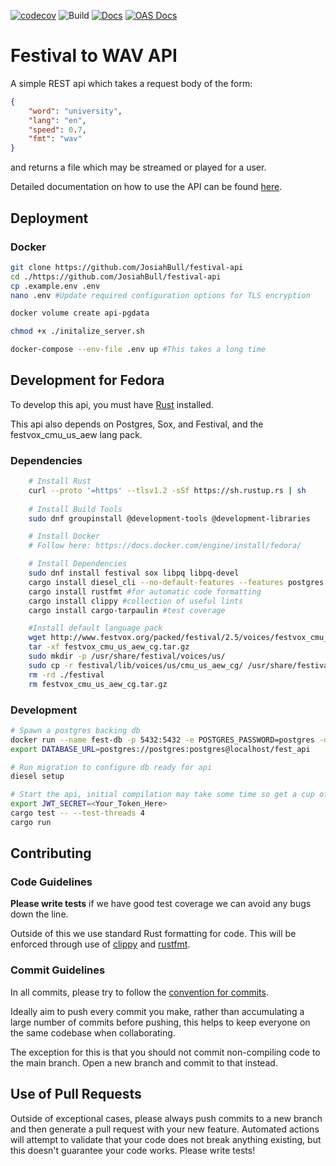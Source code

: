 [![codecov](https://codecov.io/gh/JosiahBull/festival-api/branch/main/graph/badge.svg?token=ISOL8A7QVA)](https://codecov.io/gh/JosiahBull/festival-api)
![Build](https://github.com/JosiahBull/festival-api/actions/workflows/test.yml/badge.svg)
[![Docs](https://github.com/JosiahBull/festival-api/actions/workflows/docs.yml/badge.svg)](https://josiahbull.github.io/festival-api/festival_api/index.html)
[![OAS Docs](https://github.com/JosiahBull/festival-api/actions/workflows/redoc.yml/badge.svg)](https://josiahbull.github.io/festival-api/)
# Festival to WAV API
A simple REST api which takes a request body of the form:
```json
{
    "word": "university",
    "lang": "en",
    "speed": 0.7,
    "fmt": "wav"
}
```
and returns a file which may be streamed or played for a user.

Detailed documentation on how to use the API can be found [here](https://josiahbull.github.io/festival-api/).

## Deployment
### Docker

```sh
git clone https://github.com/JosiahBull/festival-api
cd ./https://github.com/JosiahBull/festival-api
cp .example.env .env
nano .env #Update required configuration options for TLS encryption

docker volume create api-pgdata

chmod +x ./initalize_server.sh

docker-compose --env-file .env up #This takes a long time
```

## Development for Fedora

To develop this api, you must have [Rust](https://www.rust-lang.org/tools/install) installed.

This api also depends on Postgres, Sox, and Festival, and the festvox_cmu_us_aew lang pack.

### Dependencies

```sh
    # Install Rust
    curl --proto '=https' --tlsv1.2 -sSf https://sh.rustup.rs | sh
    
    # Install Build Tools
    sudo dnf groupinstall @development-tools @development-libraries

    # Install Docker
    # Follow here: https://docs.docker.com/engine/install/fedora/

    # Install Dependencies
    sudo dnf install festival sox libpq libpq-devel
    cargo install diesel_cli --no-default-features --features postgres
    cargo install rustfmt #for automatic code formatting
    cargo install clippy #collection of useful lints
    cargo install cargo-tarpaulin #test coverage

    #Install default language pack
    wget http://www.festvox.org/packed/festival/2.5/voices/festvox_cmu_us_aew_cg.tar.gz
    tar -xf festvox_cmu_us_aew_cg.tar.gz
    sudo mkdir -p /usr/share/festival/voices/us/
    sudo cp -r festival/lib/voices/us/cmu_us_aew_cg/ /usr/share/festival/voices/us/
    rm -rd ./festival
    rm festvox_cmu_us_aew_cg.tar.gz
```

### Development
```sh
# Spawn a postgres backing db
docker run --name fest-db -p 5432:5432 -e POSTGRES_PASSWORD=postgres -d postgres
export DATABASE_URL=postgres://postgres:postgres@localhost/fest_api

# Run migration to configure db ready for api
diesel setup

# Start the api, initial compilation may take some time so get a cup of tea
export JWT_SECRET=<Your_Token_Here>
cargo test -- --test-threads 4
cargo run
```

## Contributing

### Code Guidelines
**Please write tests** if we have good test coverage we can avoid any bugs down the line.


Outside of this we use standard Rust formatting for code. This will be enforced through use of [clippy](https://github.com/rust-lang/rust-clippy) and [rustfmt](https://github.com/rust-lang/rustfmt).

### Commit Guidelines
In all commits, please try to follow the [convention for commits](https://www.conventionalcommits.org/en/v1.0.0/#specification).

Ideally aim to push every commit you make, rather than accumulating a large number of commits before pushing, this helps to keep everyone on the same
codebase when collaborating. 

The exception for this is that you should not commit non-compiling code to the main branch. Open a new branch and 
commit to that instead.

## Use of Pull Requests
Outside of exceptional cases, please always push commits to a new branch and then generate a pull request with your new feature. Automated actions will attempt to validate that your code does not break anything existing, but this doesn't guarantee your code works. Please write tests!